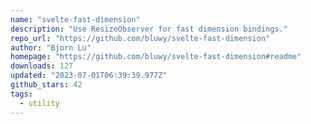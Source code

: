 ```yaml
---
name: "svelte-fast-dimension"
description: "Use ResizeObserver for fast dimension bindings."
repo_url: "https://github.com/bluwy/svelte-fast-dimension"
author: "Bjorn Lu"
homepage: "https://github.com/bluwy/svelte-fast-dimension#readme"
downloads: 127
updated: "2023-07-01T06:39:39.977Z"
github_stars: 42
tags: 
  - utility
---
```

